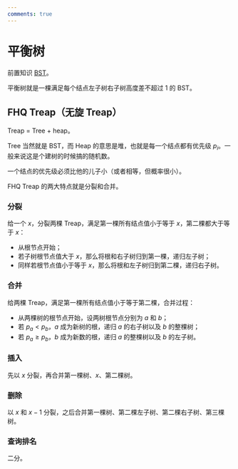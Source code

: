 ```yaml
---
comments: true
---
```


# 平衡树

前置知识 [BST](./bst.md)。

平衡树就是一棵满足每个结点左子树右子树高度差不超过 $1$ 的 BST。

## FHQ Treap（无旋 Treap）

Treap = Tree + heap。

Tree 当然就是 BST，而 Heap 的意思是堆，也就是每一个结点都有优先级 $p_i$。一般来说这是个建树的时候搞的随机数。

一个结点的优先级必须比他的儿子小（或者相等，但概率很小）。

FHQ Treap 的两大特点就是分裂和合并。

### 分裂

给一个 $x$，分裂两棵 Treap，满足第一棵所有结点值小于等于 $x$，第二棵都大于等于 $x$：

- 从根节点开始；
- 若子树根节点值大于 $x$，那么将根和右子树归到第一棵，递归左子树；
- 同样若根节点值小于等于 $x$，那么将根和左子树归到第二棵，递归右子树。

### 合并

给两棵 Treap，满足第一棵所有结点值小于等于第二棵，合并过程：

- 从两棵树的根节点开始，设两树根节点分别为 $a$ 和 $b$；
- 若 $p_a<p_b$，$a$ 成为新树的根，递归 $a$ 的右子树以及 $b$ 的整棵树；
- 若 $p_a\ge p_b$，$b$ 成为新数的根，递归 $a$ 的整棵树以及 $b$ 的左子树。

### 插入

先以 $x$ 分裂，再合并第一棵树、$x$、第二棵树。

### 删除

以 $x$ 和 $x-1$ 分裂，之后合并第一棵树、第二棵左子树、第二棵右子树、第三棵树。

### 查询排名

二分。

